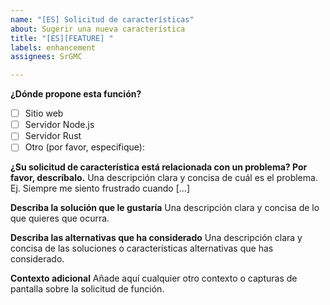 ```yaml
---
name: "[ES] Solicitud de características"
about: Sugerir una nueva característica
title: "[ES][FEATURE] "
labels: enhancement
assignees: SrGMC

---
```


**¿Dónde propone esta función?**
- [ ] Sitio web
- [ ] Servidor Node.js
- [ ] Servidor Rust
- [ ] Otro (por favor, especifique):

**¿Su solicitud de característica está relacionada con un problema? Por favor, descríbalo.**
Una descripción clara y concisa de cuál es el problema. Ej. Siempre me siento frustrado cuando [...]

**Describa la solución que le gustaría**
Una descripción clara y concisa de lo que quieres que ocurra.

**Describa las alternativas que ha considerado**
Una descripción clara y concisa de las soluciones o características alternativas que has considerado.

**Contexto adicional**
Añade aquí cualquier otro contexto o capturas de pantalla sobre la solicitud de función.
